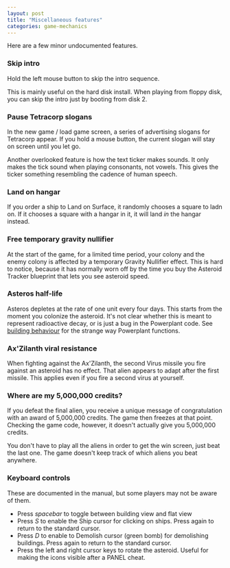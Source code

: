 ```yaml
---
layout: post
title: "Miscellaneous features"
categories: game-mechanics
---
```


Here are a few minor undocumented features.

### Skip intro

Hold the left mouse button to skip the intro sequence.

This is mainly useful on the hard disk install. When playing from floppy disk,
you can skip the intro just by booting from disk 2.

### Pause Tetracorp slogans

In the new game / load game screen, a series of advertising slogans for
Tetracorp appear. If you hold a mouse button, the current slogan will stay on
screen until you let go.

Another overlooked feature is how the text ticker makes sounds. It only makes
the tick sound when playing consonants, not vowels. This gives the ticker
something resembling the cadence of human speech.

### Land on hangar

If you order a ship to Land on Surface, it randomly chooses a square to ladn on.
If it chooses a square with a hangar in it, it will land _in_ the hangar
instead.

### Free temporary gravity nullifier

At the start of the game, for a limited time period, your colony and the enemy
colony is affected by a temporary Gravity Nullifier effect. This is hard to
notice, because it has normally worn off by the time you buy the Asteroid
Tracker blueprint that lets you see asteroid speed.

### Asteros half-life

Asteros depletes at the rate of one unit every four days. This starts from the
moment you colonize the asteroid. It's not clear whether this is meant to
represent radioactive decay, or is just a bug in the Powerplant code. See
[building behaviour](../game-mechanics/building-behaviour.html) for the strange
way Powerplant functions.

### Ax'Zilanth viral resistance

When fighting against the Ax'Zilanth, the second Virus missile you fire against
an asteroid has no effect. That alien appears to adapt after the first missile.
This applies even if you fire a second virus at yourself.

### Where are my 5,000,000 credits?

If you defeat the final alien, you receive a unique message of congratulation
with an award of 5,000,000 credits. The game then freezes at that point.
Checking the game code, however, it doesn't actually give you 5,000,000 credits.

You don't have to play all the aliens in order to get the win screen, just beat
the last one. The game doesn't keep track of which aliens you beat anywhere.

### Keyboard controls

These are documented in the manual, but some players may not be aware of them.

* Press _spacebar_ to toggle between building view and flat view
* Press _S_ to enable the Ship cursor for clicking on ships.
  Press again to return to the standard cursor.
* Press _D_ to enable to Demolish cursor (green bomb) for
  demolishing buildings. Press again to return to the standard cursor.
* Press the left and right cursor keys to rotate the asteroid. Useful for making
  the icons visible after a PANEL cheat.
